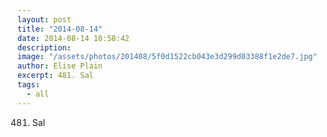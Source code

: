 ```yaml
---
layout: post
title: "2014-08-14"
date: 2014-08-14 10:58:42
description: 
image: "/assets/photos/201408/5f0d1522cb043e3d299d03388f1e2de7.jpg"
author: Elise Plain
excerpt: 481. Sal
tags: 
  - all
---
```


481. Sal
<p></p>
